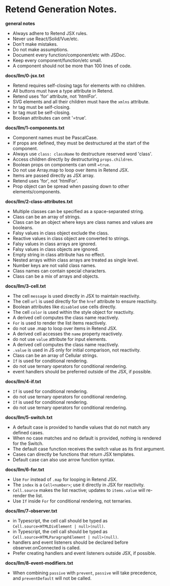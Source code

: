 # Retend Generation Notes.

**general notes**

- Always adhere to Retend JSX rules.
- Never use React/Solid/Vue/etc.
- Don't make mistakes.
- Do not make assumptions.
- Document every function/component/etc with JSDoc.
- Keep every component/function/etc small.
- A component should not be more than 100 lines of code.

**docs/llm/0-jsx.txt**

- Retend requires self-closing tags for elements with no children.
- All buttons must have a type attribute in Retend.
- Retend uses 'for' attribute, not 'htmlFor'.
- SVG elements and all their children must have the `xmlns` attribute.
- hr tag must be self-closing.
- br tag must be self-closing.
- Boolean attributes can omit '=true'.

**docs/llm/1-components.txt**

- Component names must be PascalCase.
- If props are defined, they must be destructured at the start of the component.
- Always use `class: className` to destructure reserved word 'class'.
- Access children directly by destructuring `props.children`.
- Boolean props on components can omit `=true`.
- Do not use Array.map to loop over items in Retend JSX.
- Items are passed directly as JSX array.
- Retend uses 'for', not 'htmlFor'.
- Prop object can be spread when passing down to other elements/components.

**docs/llm/2-class-attributes.txt**

- Multiple classes can be specified as a space-separated string.
- Class can be an array of strings.
- Class can be an object where keys are class names and values are booleans.
- Falsy values in class object exclude the class.
- Reactive values in class object are converted to strings.
- Falsy values in class arrays are ignored.
- Falsy values in class objects are ignored.
- Empty string in class attribute has no effect.
- Nested arrays within class arrays are treated as single level.
- Number keys are not valid class names.
- Class names can contain special characters.
- Class can be a mix of arrays and objects.

**docs/llm/3-cell.txt**

- The cell `message` is used directly in JSX to maintain reactivity.
- The cell `url` is used directly for the `href` attribute to ensure reactivity.
- Boolean attributes like `disabled` use cells directly.
- The cell `color` is used within the style object for reactivity.
- A derived cell computes the class name reactively.
- `For` is used to render the list items reactively.
- do not use .map to loop over items in Retend JSX.
- A derived cell accesses the `name` property reactively.
- do not use `value` attribute for input elements.
- A derived cell computes the class name reactively.
- `.value` is used in JS only for initial comparison, not reactivity.
- Class can be an array of Cellular strings.
- `If` is used for conditional rendering.
- do not use ternary operators for conditional rendering.
- event handlers should be preferred outside of the JSX, if possible.

**docs/llm/4-if.txt**

- `If` is used for conditional rendering.
- do not use ternary operators for conditional rendering.
- `If` is used for conditional rendering.
- do not use ternary operators for conditional rendering.

**docs/llm/5-switch.txt**

- A default case is provided to handle values that do not match any defined cases.
- When no case matches and no default is provided, nothing is rendered for the Switch.
- The default case function receives the switch value as its first argument.
- Cases can directly be functions that return JSX templates.
- Default case can also use arrow function syntax.

**docs/llm/6-for.txt**

- Use `For` instead of `.map` for looping in Retend JSX.
- The `index` is a `Cell<number>`; use it directly in JSX for reactivity.
- `Cell.source` makes the list reactive; updates to `items.value` will re-render the list.
- Use `If` inside `For` for conditional rendering, not ternaries.

**docs/llm/7-observer.txt**

- in Typescript, the cell call should be typed as `Cell.source<HTMLDivElement | null>(null)`.
- in Typescript, the cell call should be typed as `Cell.source<HTMLParagraphElement | null>(null)`.
- handlers and event listeners should be declared before observer.onConnected is called.
- Prefer creating handlers and event listeners outside JSX, if possible.

**docs/llm/8-event-modifiers.txt**

- When combining `passive` with `prevent`, `passive` will take precedence, and `preventDefault` will not be called.
